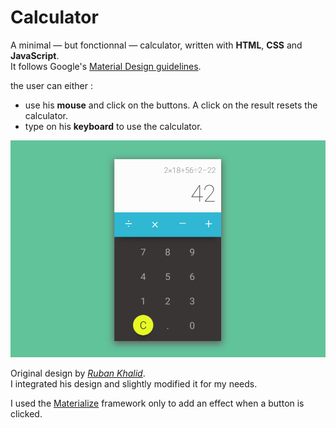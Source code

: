 # Calculator

A minimal — but fonctionnal — calculator, written with **HTML**, **CSS** and **JavaScript**.  
It follows Google's [Material Design guidelines](https://material.io/guidelines/).  

the user can either :

- use his **mouse** and click on the buttons. A click on the result resets the calculator.
- type on his **keyboard** to use the calculator.

<p align="center">
  <img src="https://raw.githubusercontent.com/mkspcd/CalculatorJS/master/screenshot.png" alt="Calculator" />
</p>

Original design by *[Ruban Khalid](https://dribbble.com/shots/2321336-Calculator-004-Daily-UI)*.  
I integrated his design and slightly modified it for my needs.  

I used the [Materialize](http://materializecss.com/) framework only to add an effect when a button is clicked.
